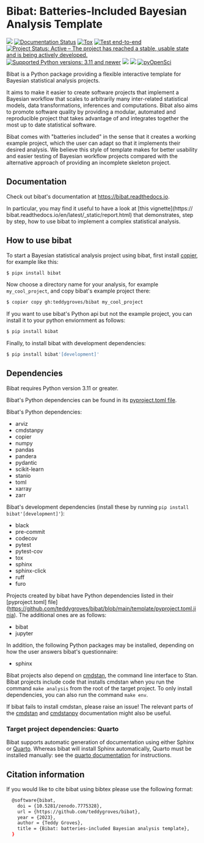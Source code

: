 # Bibat: Batteries-Included Bayesian Analysis Template

[![](https://zenodo.org/badge/344553551.svg)](https://zenodo.org/badge/latestdoi/344553551)
[![Documentation Status](https://readthedocs.org/projects/bibat/badge/?version=latest)](https://bibat.readthedocs.io/en/latest/?badge=latest)
[![Tox](https://github.com/teddygroves/bibat/actions/workflows/run_tox.yml/badge.svg)](https://github.com/teddygroves/bibat/actions/workflows/run_tox.yml)
[![Test end-to-end](https://github.com/teddygroves/bibat/actions/workflows/test_end_to_end.yml/badge.svg)](https://github.com/teddygroves/bibat/actions/workflows/test_end_to_end.yml)
[![Project Status: Active – The project has reached a stable, usable state and is being actively developed.](https://www.repostatus.org/badges/latest/active.svg)](https://www.repostatus.org/#active)
[![Supported Python versions: 3.11 and newer](https://img.shields.io/badge/python->=3.12-blue.svg)](https://www.python.org/)
[![](https://badge.fury.io/py/bibat.svg)](https://badge.fury.io/py/bibat)
[![](https://codecov.io/github/teddygroves/bibat/branch/main/graph/badge.svg?token=ck0IKyzP7J)](https://codecov.io/github/teddygroves/bibat)
[![pyOpenSci](https://tinyurl.com/y22nb8up)](https://github.com/pyOpenSci/software-review/issues/83)

Bibat is a Python package providing a flexible interactive template for Bayesian
statistical analysis projects.

It aims to make it easier to create software projects that implement a Bayesian
workflow that scales to arbitrarily many inter-related statistical models, data
transformations, inferences and computations. Bibat also aims to promote
software quality by providing a modular, automated and reproducible project that
takes advantage of and integrates together the most up to date statistical
software.

Bibat comes with "batteries included" in the sense that it creates a working
example project, which the user can adapt so that it implements their desired
analysis. We believe this style of template makes for better usability and
easier testing of Bayesian workflow projects compared with the alternative
approach of providing an incomplete skeleton project.

## Documentation

Check out bibat's documentation at <https://bibat.readthedocs.io>.

In particular, you may find it useful to have a look at [this vignette](https:// bibat.readthedocs.io/en/latest/_static/report.html) that demonstrates, step by
step, how to use bibat to implement a complex statistical analysis.

## How to use bibat

To start a Bayesian statistical analysis project using bibat, first install [copier](https://copier.readthedocs.io), for example like this:

```sh
$ pipx install bibat
```

Now choose a directory name for your analysis, for example `my_cool_project`,
and copy bibat's example project there:

```sh
$ copier copy gh:teddygroves/bibat my_cool_project
```

If you want to use bibat's Python api but not the example project, you can
install it to your python enviornment as follows:

```sh
$ pip install bibat
```

Finally, to install bibat with development dependencies:

```sh
$ pip install bibat'[development]'
```

## Dependencies

Bibat requires Python version 3.11 or greater.

Bibat's Python dependencies can be found in its [pyproject.toml file](https://github.com/teddygroves/bibat/blob/main/pyproject.toml).

Bibat's Python dependencies:

- arviz
- cmdstanpy
- copier
- numpy
- pandas
- pandera
- pydantic
- scikit-learn
- stanio
- toml
- xarray
- zarr

Bibat's development dependencies (install these by running `pip install
bibat'[development]'`):

- black
- pre-commit
- codecov
- pytest
- pytest-cov
- tox
- sphinx
- sphinx-click
- ruff
- furo

Projects created by bibat have Python dependencies listed in their [pyproject.toml] file](https://github.com/teddygroves/bibat/blob/main/template/pyproject.toml.jinja). The additional ones are as follows:

- bibat
- jupyter

In addition, the following Python packages may be installed, depending on how
the user answers bibat's questionnaire:

- sphinx

Bibat projects also depend on [cmdstan](https://mc-stan.org/docs/cmdstan-guide/index.html), the command line
interface to Stan. Bibat projects include code that installs cmdstan when you
run the command `make analysis` from the root of the target project. To only install dependencies, you can also run the command `make env`.

If bibat fails to install cmdstan, please raise an issue! The relevant
parts of the [cmdstan](https://mc-stan.org/docs/cmdstan-guide/cmdstan-installation.html) and
[cmdstanpy](https://cmdstanpy.readthedocs.io/en/v1.1.0/installation.html#cmdstan-installation)
documentation might also be useful.

### Target project dependencies: Quarto

Bibat supports automatic generation of documentation using either Sphinx or
[Quarto](https://quarto.org/). Whereas bibat will install Sphinx
automatically, Quarto must be installed manually: see the [quarto
documentation](https://quarto.org/docs/get-started/) for instructions.

## Citation information

If you would like to cite bibat using bibtex please use the following format:


```sh
  @software{bibat,
    doi = {10.5281/zenodo.7775328},
    url = {https://github.com/teddygroves/bibat},
    year = {2023},
    author = {Teddy Groves},
    title = {Bibat: batteries-included Bayesian analysis template},
  }
```
